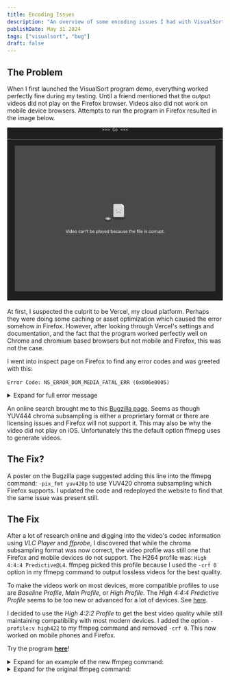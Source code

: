 ```yaml
---
title: Encoding Issues
description: "An overview of some encoding issues I had with VisualSort"
publishDate: May 31 2024
tags: ["visualsort", "bug"]
draft: false
---
```


## The Problem

When I first launched the VisualSort program demo, everything worked perfectly fine during my testing. Until a friend mentioned that the output videos did not play on the Firefox browser. Videos also did not work on mobile device browsers. Attempts to run the program in Firefox resulted in the image below.

![image](./encoding-error.png)

At first, I suspected the culprit to be Vercel, my cloud platform. Perhaps they were doing some caching or asset optimization which caused the error somehow in Firefox. However, after looking through Vercel's settings and documentation, and the fact that the program worked perfectly well on Chrome and chromium based browsers but not mobile and Firefox, this was not the case.

I went into inspect page on Firefox to find any error codes and was greeted with this:

`Error Code: NS_ERROR_DOM_MEDIA_FATAL_ERR (0x806e0005)`

<details>
<summary>Expand for full error message</summary>

```
Media resource ... could not be decoded, error: Error Code: NS_ERROR_DOM_MEDIA_FATAL_ERR (0x806e0005)
Details: auto mozilla::SupportChecker::AddMediaFormatChecker(const TrackInfo &)::(anonymous class)::operator()() const: Decoder may not have the capability to handle the requested video format with YUV444 chroma subsampling.
```

</details>

An online search brought me to this [Bugzilla page](https://bugzilla.mozilla.org/show_bug.cgi?id=1368063). Seems as though YUV444 chroma subsampling is either a proprietary format or there are licensing issues and Firefox will not support it. This may also be why the video did not play on iOS. Unfortunately this the default option ffmepg uses to generate videos.

## The Fix?

A poster on the Bugzilla page suggested adding this line into the ffmepg command: `-pix_fmt yuv420p` to use YUV420 chroma subsampling which Firefox supports. I updated the code and redeployed the website to find that the same issue was present still.

## The Fix

After a lot of research online and digging into the video's codec information using _VLC Player_ and _ffprobe_, I discovered that while the chroma subsampling format was now correct, the video profile was still one that Firefox and mobile devices do not support. The H264 profile was: `High 4:4:4 Predictive@L4`. ffmpeg picked this profile because I used the `-crf 0` option in my ffmepg command to output lossless videos for the best quality.

To make the videos work on most devices, more compatible profiles to use are _Baseline Profile_, _Main Profile_, or _High Profile_. The _High 4:4:4 Predictive Profile_ seems to be too new or advanced for a lot of devices. See [here](https://blog.mediacoderhq.com/h264-profiles-and-levels/).

I decided to use the _High 4:2:2 Profile_ to get the best video quality while still maintaining compatibility with most modern devices. I added the option `-profile:v high422` to my ffmpeg command and removed `-crf 0`. This now worked on mobile phones and Firefox.

Try the program [**here**](/programs/visualsort)!

<details>
<summary>Expand for an example of the new ffmpeg command:</summary>

```shell
ffmpeg -loglevel quiet -y -r 60 -i frame00001.png -i sound.wav -c:v libx264 -preset veryslow -profile:v high422 -pix_fmt yuv420p -vf pad=ceil(iw/2)*2:ceil(ih/2)*2 -c:a aac -map 0:v -map 1:a output.mp4
```

</details>

<details>
<summary>Expand for the original ffmpeg command:</summary>

```shell
ffmpeg -loglevel quiet -y -r 60 -i frame00001.png -i sound.wav -c:v libx264 -preset veryslow -c:a aac -crf 0 -map 0:v -map 1:a output.mp4
```

</details>
